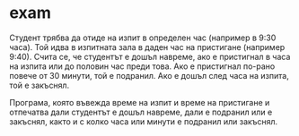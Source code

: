 # exam

Студент трябва да отиде на изпит в определен час (например в 9:30 часа). Той
идва в изпитната зала в даден час на пристигане (например 9:40). Счита се, че
студентът е дошъл навреме, ако е пристигнал в часа на изпита или до половин час
преди това. Ако е пристигнал по-рано повече от 30 минути, той е подранил. Ако е
дошъл след часа на изпита, той е закъснял.

Програма, която въвежда време на изпит и време на пристигане и
отпечатва дали студентът е дошъл навреме, дали е подранил или е закъснял,
както и с колко часа или минути е подранил или закъснял.
